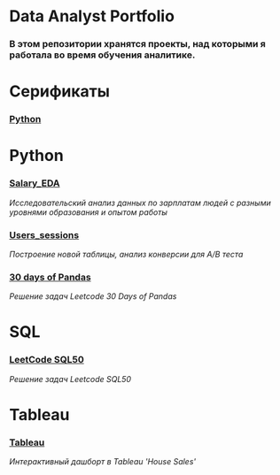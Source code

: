 # Data Analyst Portfolio
### В этом репозитории хранятся проекты, над которыми я работала во время обучения аналитике.
# Серификаты
  ### [Python](https://github.com/PaulinKingsly/Data_Analyst_Portfolio/blob/main/%D0%A1%D0%B5%D1%80%D1%82%D0%B8%D1%84%D0%B8%D0%BA%D0%B0%D1%82_Python.pdf)
# **Python**
  ### [Salary_EDA](https://github.com/PaulinKingsly/Data_Analyst_Portfolio/blob/main/Salary_EDA.ipynb)
  *Исследовательский анализ данных по зарплатам людей с разными уровнями образования и опытом работы*
  ### [Users_sessions](https://github.com/PaulinKingsly/Data_Analyst_Portfolio/blob/main/Users_sessions.ipynb)
  *Построение новой таблицы, анализ конверсии для A/B теста*
  ### [30 days of Pandas](https://github.com/PaulinKingsly/Data_Analyst_Portfolio/blob/main/30_days_of_Pandas)
  *Решение задач Leetcode 30 Days of Pandas*
# SQL
  ### [LeetCode SQL50]()
  *Решение задач Leetcode SQL50*
# Tableau
  ### [Tableau](https://public.tableau.com/app/profile/polina.tsarkova/viz/Project_1_House_Sales/HouseSales?publish=yes)
  *Интерактивный дашборт в Tableau 'House Sales'*
  

